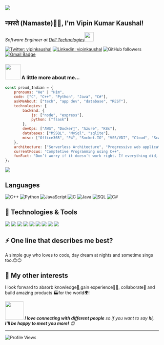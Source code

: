 <h1><img src="https://media.giphy.com/media/3o6wrAGrygEMdv5zdC/giphy.gif"></h1>
<h2>नमस्ते (Namaste)🙏🏻, I'm Vipin Kumar Kaushal!</h2>

<p><em>Software Engineer at <a href="https://www.delltechnologies.com">Dell Technologies</a><img src="https://media.giphy.com/media/WUlplcMpOCEmTGBtBW/giphy.gif" width="30"> 
</em></p>

[![Twitter: vipinkaushal](https://img.shields.io/twitter/follow/Vipiiaan?style=social)](https://twitter.com/Vipiiaan)
[![Linkedin: vipinkaushal](https://img.shields.io/badge/-vipinkaushal-blue?style=flat-square&logo=Linkedin&logoColor=white&link=https://www.linkedin.com/in/kaushalvipin/)](https://www.linkedin.com/in/kaushalvipin/)
![GitHub followers](https://img.shields.io/github/followers/vipinkaushal?label=Follow&style=social)
[![Gmail Badge](https://img.shields.io/badge/-VipinKaushal-c14438?style=flat-square&logo=Gmail&logoColor=white&link=mailto:vipinkaushal.sis@gmail.com)](mailto:vipinkaushal.sis@gmail.com)

### <img src="https://media.giphy.com/media/VgCDAzcKvsR6OM0uWg/giphy.gif" width="50"> A little more about me...  

```javascript
const proud_Indian = {
    pronouns: "He" | "Him",
    code: ["C", "C++", "Python", "Java", "C#"],
    askMeAbout: ["tech", "app dev", "database", "REST"],
    technologies: {
        backEnd: {
            js: ["node", "express"],
            python: ["flask"]
        },
        devOps: ["AWS", "Docker🐳", "Azure", "K8s"],
        databases: ["MSSQL", "MySql", "sqlite"],
        misc: ["Office365", "P4", "Socket.IO", "VSS/VDI", "Cloud", "Scale"]
    },
    architecture: ["Serverless Architecture", "Progressive web applications", "Distributed Systems"],
    currentFocus: "Comptetive Programming using C++",
    funFact: "Don’t worry if it doesn’t work right. If everything did, you’d be out of a job. #Mosher"
};
```

<img src="https://camo.githubusercontent.com/992babdffd8c74a1502de375fbdf7e4d54773242/68747470733a2f2f6d656469612e67697068792e636f6d2f6d656469612f53576f536b4e36447854737a71494b4571762f67697068792e676966">

## Languages

![C++](https://img.shields.io/badge/-C++-000?&logo=c%2b%2b&logoColor=00599C)
![Python](https://img.shields.io/badge/-Python-000?&logo=python)
![JavaScript](https://img.shields.io/badge/-JavaScript-000?&logo=JavaScript&logoColor=ddc508)
![C](https://img.shields.io/badge/-C-000?&logo=C)
![Java](https://img.shields.io/badge/-Java-000?&logo=Java&logoColor=007396)
![SQL](https://img.shields.io/badge/-SQL-000?&logo=MySQL&logoColor=4479A1)
![C#](https://img.shields.io/badge/c%23%20-%23239120.svg?&logo=c-sharp&logoColor=white)

## 🔧 Technologies & Tools

![](https://img.shields.io/badge/OS-Linux-informational?style=flat&logo=linux&logoColor=white&color=6aa6f8)
![](https://img.shields.io/badge/Editor-VS_Code-informational?style=flat&logo=visual-studio-code&logoColor=white&color=6aa6f8)
![](https://img.shields.io/badge/Shell-Bash-informational?style=flat&logo=gnu-bash&logoColor=white&color=6aa6f8)
![](https://img.shields.io/badge/Tools-PostgreSQL-informational?style=flat&logo=postgresql&logoColor=white&color=6aa6f8)
![](https://img.shields.io/badge/Tools-Docker-informational?style=flat&logo=docker&logoColor=white&color=6aa6f8)
![](https://img.shields.io/badge/Tools-Kubernetes-informational?style=flat&logo=kubernetes&logoColor=white&color=6aa6f8)
![](https://img.shields.io/badge/Code-Make-informational?style=flat&logo=cmake&logoColor=white&color=2bbc8a)
![](https://img.shields.io/badge/bitbucket%20-%230047B3.svg?style=flat&logo=bitbucket&logoColor=white)
![](https://img.shields.io/badge/sqlite-%2307405e.svg?&style=flat&logo=sqlite&logoColor=white)

## ⚡ One line that describes me best? 
A simple guy who loves to code, day dream at nights and sometime sings too.😉😉

## 👯 My other interests
I look forward to absorb knowledge🧠,gain experience👨‍🏭, collaborate🤝 and build amazing products 🏭for the world🌍!

<img src="https://media.giphy.com/media/LnQjpWaON8nhr21vNW/giphy.gif" width="60"> <em><b>I love connecting with different people</b> so if you want to say <b>hi, I'll be happy to meet you more!</b> 😊</em>

---
<!--START_SECTION:waka-->
![Profile Views](http://img.shields.io/badge/Profile%20Views-750-blue)


<!--END_SECTION:waka-->
